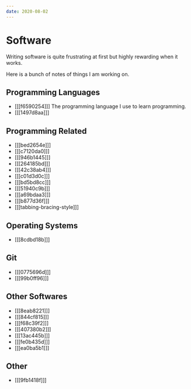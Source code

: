 ```yaml
---
date: 2020-08-02
---
```


# Software

Writing software is quite frustrating at first but highly rewarding when it
works.

Here is a bunch of notes of things I am working on.


## Programming Languages

* [[[f6590254]]] The programming language I use to learn programming.
* [[[1497d8aa]]]


## Programming Related

* [[[bed2654e]]]
* [[[c7120da0]]]
* [[[946b1445]]]
* [[[264185bd]]]
* [[[42c38ab4]]]
* [[[c01d3d0c]]]
* [[[bd5bd8cc]]]
* [[[51940c9b]]]
* [[[a69bdaa3]]]
* [[[b877d36f]]]
* [[[tabbing-bracing-style]]]


## Operating Systems

* [[[8cdbd18b]]]


## Git

* [[[0775696d]]]
* [[[99b0ff96]]]


## Other Softwares

* [[[8eab8221]]]
* [[[844cf815]]]
* [[[f68c39f2]]]
* [[[407380b2]]]
* [[[13ac445b]]]
* [[[fe0b435d]]]
* [[[ea0ba5b1]]]


## Other

* [[[9fb1418f]]]
